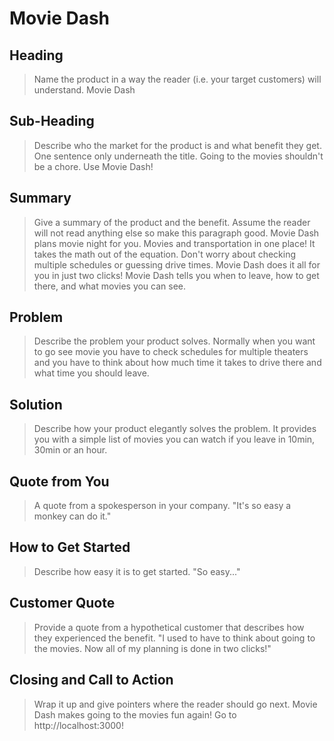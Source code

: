 # Movie Dash #

<!-- 
> This material was originally posted [here](http://www.quora.com/What-is-Amazons-approach-to-product-development-and-product-management). It is reproduced here for posterities sake.

There is an approach called "working backwards" that is widely used at Amazon. They work backwards from the customer, rather than starting with an idea for a product and trying to bolt customers onto it. While working backwards can be applied to any specific product decision, using this approach is especially important when developing new products or features.

For new initiatives a product manager typically starts by writing an internal press release announcing the finished product. The target audience for the press release is the new/updated product's customers, which can be retail customers or internal users of a tool or technology. Internal press releases are centered around the customer problem, how current solutions (internal or external) fail, and how the new product will blow away existing solutions.

If the benefits listed don't sound very interesting or exciting to customers, then perhaps they're not (and shouldn't be built). Instead, the product manager should keep iterating on the press release until they've come up with benefits that actually sound like benefits. Iterating on a press release is a lot less expensive than iterating on the product itself (and quicker!).

If the press release is more than a page and a half, it is probably too long. Keep it simple. 3-4 sentences for most paragraphs. Cut out the fat. Don't make it into a spec. You can accompany the press release with a FAQ that answers all of the other business or execution questions so the press release can stay focused on what the customer gets. My rule of thumb is that if the press release is hard to write, then the product is probably going to suck. Keep working at it until the outline for each paragraph flows. 

Oh, and I also like to write press-releases in what I call "Oprah-speak" for mainstream consumer products. Imagine you're sitting on Oprah's couch and have just explained the product to her, and then you listen as she explains it to her audience. That's "Oprah-speak", not "Geek-speak".

Once the project moves into development, the press release can be used as a touchstone; a guiding light. The product team can ask themselves, "Are we building what is in the press release?" If they find they're spending time building things that aren't in the press release (overbuilding), they need to ask themselves why. This keeps product development focused on achieving the customer benefits and not building extraneous stuff that takes longer to build, takes resources to maintain, and doesn't provide real customer benefit (at least not enough to warrant inclusion in the press release).
 -->
 
## Heading ##
  > Name the product in a way the reader (i.e. your target customers) will understand.
  Movie Dash

## Sub-Heading ##
  > Describe who the market for the product is and what benefit they get. One sentence only underneath the title.
  Going to the movies shouldn't be a chore. Use Movie Dash! 

## Summary ##
  > Give a summary of the product and the benefit. Assume the reader will not read anything else so make this paragraph good.
  Movie Dash plans movie night for you. Movies and transportation in one place! It takes the math out of the equation. Don't worry about checking multiple schedules or guessing drive times. Movie Dash does it all for you in just two clicks! Movie Dash tells you when to leave, how to get there, and what movies you can see.

## Problem ##
  > Describe the problem your product solves.
  Normally when you want to go see movie you have to check schedules for multiple theaters and you have to think about how much time it takes to drive there and what time you should leave. 

## Solution ##
  > Describe how your product elegantly solves the problem.
  It provides you with a simple list of movies you can watch if you leave in 10min, 30min or an hour.

## Quote from You ##
  > A quote from a spokesperson in your company.
  "It's so easy a monkey can do it."

## How to Get Started ##
  > Describe how easy it is to get started.
  "So easy..."

## Customer Quote ##
  > Provide a quote from a hypothetical customer that describes how they experienced the benefit.
  "I used to have to think about going to the movies. Now all of my planning is done in two clicks!"

## Closing and Call to Action ##
  > Wrap it up and give pointers where the reader should go next.
  Movie Dash makes going to the movies fun again! Go to http://localhost:3000!